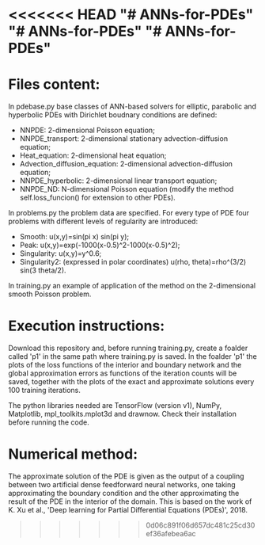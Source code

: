 <<<<<<< HEAD
"# ANNs-for-PDEs" 
"# ANNs-for-PDEs" 
"# ANNs-for-PDEs" 
=======
# Files content:

In pdebase.py base classes of ANN-based solvers for elliptic, parabolic and hyperbolic PDEs with Dirichlet boudnary conditions are defined:
- NNPDE: 2-dimensional Poisson equation;
- NNPDE_transport: 2-dimensional stationary advection-diffusion equation;
- Heat_equation: 2-dimensional heat equation;
- Advection_diffusion_equation: 2-dimensional advection-diffusion equation;
- NNPDE_hyperbolic: 2-dimensional linear transport equation;
- NNPDE_ND: N-dimensional Poisson equation (modify the method self.loss_funcion() for extension to other PDEs).

In problems.py the problem data are specified.
For every type of PDE four problems with different levels of regularity are introduced:
- Smooth: u(x,y)=sin(pi x) sin(pi y);
- Peak: u(x,y)=exp(-1000(x-0.5)^2-1000(x-0.5)^2);
- Singularity: u(x,y)=y^0.6;
- Singularity2: (expressed in polar coordinates) u(rho, theta)=rho^(3/2) sin(3 theta/2).

In training.py an example of application of the method on the 2-dimensional smooth Poisson problem.

# Execution instructions:
Download this repository and, before running training.py, create a foalder called 'p1' in the same path where training.py is saved.
In the foalder 'p1' the plots of the loss functions of the interior and boundary network and the global approximation errors as functions of the iteration counts will be saved, together with the plots of the exact and approximate solutions every 100 training iterations.

The python libraries needed are TensorFlow (version v1), NumPy, Matplotlib, mpl_toolkits.mplot3d and drawnow. Check their installation before running the code.

# Numerical method:
The approximate solution of the PDE is given as the output of a coupling between two artificial dense feedforward neural networks, one taking approximating the boundary condition and the other approximating the result of the PDE in the interior of the domain. This is based on the work of K. Xu et al., 'Deep learning for Partial Differential Equations (PDEs)', 2018.
>>>>>>> 0d06c891f06d657dc481c25cd30ef36afebea6ac
